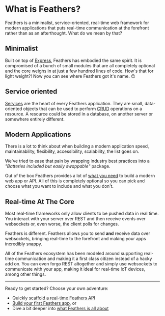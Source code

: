 # What is Feathers?

Feathers is a minimalist, service-oriented, real-time web framework for modern applications that puts real-time communication at the forefront rather than as an afterthought. What do we mean by that?

## Minimalist

Built on top of [Express](http://expressjs.com/), Feathers has embodied the same spirit. It is compromised of a bunch of small modules that are all completely optional and the core weighs in at just a few hundred lines of code. How's that for light weight?! Now you can see where Feathers got it's name. 😉

## Service oriented

[Services](../services/readme.md) are the heart of every Feathers application. They are small, data-oriented objects that can be used to perform [CRUD](https://en.wikipedia.org/wiki/Create,_read,_update_and_delete) operations on a resource. A resource could be stored in a database, on another server or somewhere entirely different.

## Modern Applications

There is a lot to think about when building a modern application speed, maintainability, flexibility, accessibility, scalability, the list goes on.

We've tried to ease that pain by wrapping industry best practices into a _"Batteries included but easily swappable"_ package.

Out of the box Feathers provides a lot of [what you need](../why/readme.md) to build a modern web app or API. All of this is completely optional so you can pick and choose what you want to include and what you don't.

## Real-time At The Core

Most real-time frameworks only allow clients to be pushed data in real time. You interact with your server over REST and then receive events over websockets or, even worse, the client polls for changes.

Feathers is different. Feathers allows you to send **and** receive data over websockets, bringing real-time to the forefront and making your apps incredibly snappy.

All of the Feathers ecosystem has been modeled around supporting real-time communication and making it a first class citizen instead of a hacky add on. You can even forgo REST altogether and simply use websockets to communicate with your app, making it ideal for real-time IoT devices, among other things.

---

Ready to get started? Choose your own adventure:

- Quickly [scaffold a real-time Feathers API](./quick-start.md)
- [Build your first Feathers app](readme.md), or
- Dive a bit deeper into [what Feathers is all about](../why/readme.md)
